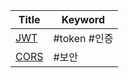 
| Title             | Keyword    |
| ----------------- | ---------- |
| [JWT](<JWT.md>)   | #token #인증 |
| [CORS](<CORS.md>) | #보안        |
